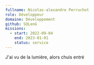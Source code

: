 ```yaml
---
fullname: Nicolas-alexandre Perruchot
role: Développeur
domaine: Développement
github: SOLenG
missions:
  - start: 2022-09-04
    end: 2023-01-01
    status: service
---
```

J'ai vu de la lumière, alors chuis entré